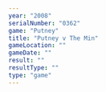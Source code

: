 ```yaml
---
year: "2008"
serialNumber: "0362" 
game: "Putney"
title: "Putney v The Min"
gameLocation: ""
gameDate: ""
result: ""
resultType: ""
type: "game"
---
```

